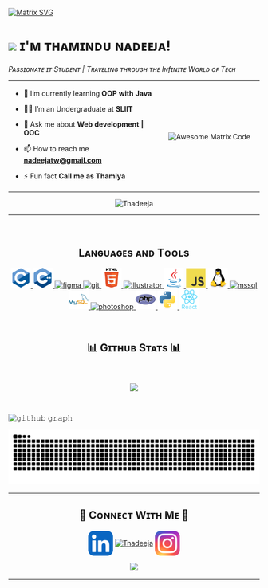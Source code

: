 <!--Banner-->
 [![Matrix SVG](https://raw.githubusercontent.com/rodrigograca31/rodrigograca31/master/matrix.svg)](https://www.youtube.com/watch?v=SDkAGkd4NLc) 

<!--Header Name-->
# <img src="https://emojis.slackmojis.com/emojis/images/1531849430/4246/blob-sunglasses.gif?1531849430" width="30"/> ɪ'ᴍ ᴛʜᴀᴍɪɴᴅᴜ ɴᴀᴅᴇᴇᴊᴀ!
*Pᴀssɪᴏɴᴀᴛᴇ ɪᴛ Sᴛᴜᴅᴇɴᴛ | Tʀᴀᴠᴇʟɪɴɢ ᴛʜʀᴏᴜɢʜ ᴛʜᴇ Iɴfɪɴɪᴛᴇ Wᴏʀʟᴅ ᴏꜰ Tᴇᴄʜ*
<br /> 

<!--Start Intro-->               
<table align="center">
<tr border="none">
<td width="60%" align="left">
  
- 🌱 I’m currently learning **OOP with Java**

- 🧑‍🎓 I’m an Undergraduate at **SLIIT**

- 💬 Ask me about **Web development | OOC**

- 📫 How to reach me **nadeejatw@gmail.com**
  
- ⚡ Fun fact **Call me as Thamiya**

</td>
<td width="50%" align="center">

  <img  src = 'https://i.giphy.com/media/v1.Y2lkPTc5MGI3NjExM3Q4eGJ1M2UwOGNoOXpoMzQwdGR2aWM3Z3ZoejliczQyNGp4azV2aiZlcD12MV9pbnRlcm5hbF9naWZfYnlfaWQmY3Q9Zw/BUbMgQBShZOcMPohgn/giphy-downsized-large.gif' alt = 'Awesome Matrix Code' align="center" height ="250" width="100%"/>

  
  </td>
</tr>
</table>
<!--End Intro-->

<!--Profile Count Badge-->
<p align="center"> <img src="https://komarev.com/ghpvc/?username=Tnadeeja&label=Profile%20views&color=0e75b6&style=flat" alt="Tnadeeja" /> </p>

---
<br />

<!--Languages and Tools Section-->       
<h2 align="center">Lᴀɴɢᴜᴀɢᴇs ᴀɴᴅ Tᴏᴏʟs</h2> 
<p align="center"> <a href="https://www.cprogramming.com/" target="_blank" rel="noreferrer"> <img src="https://raw.githubusercontent.com/devicons/devicon/master/icons/c/c-original.svg" alt="c" width="40" height="40"/> </a> <a href="https://www.w3schools.com/cpp/" target="_blank" rel="noreferrer"> <img src="https://raw.githubusercontent.com/devicons/devicon/master/icons/cplusplus/cplusplus-original.svg" alt="cplusplus" width="40" height="40"/> </a> <a href="https://www.figma.com/" target="_blank" rel="noreferrer"> <img src="https://www.vectorlogo.zone/logos/figma/figma-icon.svg" alt="figma" width="40" height="40"/> </a> <a href="https://git-scm.com/" target="_blank" rel="noreferrer"> <img src="https://www.vectorlogo.zone/logos/git-scm/git-scm-icon.svg" alt="git" width="40" height="40"/> </a> <a href="https://www.w3.org/html/" target="_blank" rel="noreferrer"> <img src="https://raw.githubusercontent.com/devicons/devicon/master/icons/html5/html5-original-wordmark.svg" alt="html5" width="40" height="40"/> </a> <a href="https://www.adobe.com/in/products/illustrator.html" target="_blank" rel="noreferrer"> <img src="https://www.vectorlogo.zone/logos/adobe_illustrator/adobe_illustrator-icon.svg" alt="illustrator" width="40" height="40"/> </a> <a href="https://www.java.com" target="_blank" rel="noreferrer"> <img src="https://raw.githubusercontent.com/devicons/devicon/master/icons/java/java-original.svg" alt="java" width="40" height="40"/> </a> <a href="https://developer.mozilla.org/en-US/docs/Web/JavaScript" target="_blank" rel="noreferrer"> <img src="https://raw.githubusercontent.com/devicons/devicon/master/icons/javascript/javascript-original.svg" alt="javascript" width="40" height="40"/> </a> <a href="https://www.linux.org/" target="_blank" rel="noreferrer"> <img src="https://raw.githubusercontent.com/devicons/devicon/master/icons/linux/linux-original.svg" alt="linux" width="40" height="40"/> </a> <a href="https://www.microsoft.com/en-us/sql-server" target="_blank" rel="noreferrer"> <img src="https://www.svgrepo.com/show/303229/microsoft-sql-server-logo.svg" alt="mssql" width="40" height="40"/> </a> <a href="https://www.mysql.com/" target="_blank" rel="noreferrer"> <img src="https://raw.githubusercontent.com/devicons/devicon/master/icons/mysql/mysql-original-wordmark.svg" alt="mysql" width="40" height="40"/> </a> <a href="https://www.photoshop.com/en" target="_blank" rel="noreferrer"> <img src="https://github.com/Scar1109/skill-icons/blob/main/icons/Photoshop.svg" alt="photoshop" width="40" height="40"/> </a> <a href="https://www.php.net" target="_blank" rel="noreferrer"> <img src="https://raw.githubusercontent.com/devicons/devicon/master/icons/php/php-original.svg" alt="php" width="40" height="40"/> </a> <a href="https://www.python.org" target="_blank" rel="noreferrer"> <img src="https://raw.githubusercontent.com/devicons/devicon/master/icons/python/python-original.svg" alt="python" width="40" height="40"/> </a> <a href="https://reactjs.org/" target="_blank" rel="noreferrer"> <img src="https://raw.githubusercontent.com/devicons/devicon/master/icons/react/react-original-wordmark.svg" alt="react" width="40" height="40"/> </a> </p>
<br />

<!--Github stats Table--> 
<h2 align="center">📊 Gɪᴛʜᴜʙ Sᴛᴀᴛs 📊</h2>
<br>

<!--commits-->
<p align="center">
  <a href="https://github.com/Tnadeeja">
    <img align="center" src="https://github-readme-stats.vercel.app/api?username=Tnadeeja&show_icons=true&hide_border=true&title_color=94b4a4&amp&icon_color=FFFFFF&amp&text_color=FFFFFF&amp&bg_color=000000&count_private=true&include_all_commits=true"/>
  </a>
  <!--most usage language-->
  
  <!--<a href="https://github.com/Tnadeeja">
    <img align="center" height="195px" src="https://github-readme-stats.vercel.app/api/top-langs/?username=Tnadeeja&text_color=FFFFFF&bg_color=000000&title_color=94b4a4&langs_count=15&layout=compact&hide_border=true" />
  </a>-->
</p>
</details>
<br>

<!--Contribution Graph-->
![𝚐𝚒𝚝𝚑𝚞𝚋 𝚐𝚛𝚊𝚙𝚑](https://github-readme-activity-graph.vercel.app/graph?username=Tnadeeja&theme=react-dark&hide_border=true&area=true)

![snake gif](https://github.com/Tnadeeja/Tnadeeja/blob/output/github-snake-dark.svg)

---

<!--Contact Section--> 

<h2 align="center">🤝 Cᴏɴɴᴇᴄᴛ Wɪᴛʜ Mᴇ 🤝 </h2>
<p align="center">
<a href="https://www.linkedin.com/in/thamindu-weerasinghe-6b2aa3342/" target="blank"><img align="center" src="https://github.com/tandpfun/skill-icons/blob/main/icons/LinkedIn.svg" alt="Tnadeeja" height="50" width="50" /></a>
<a href="https://www.facebook.com/share/15k1tprDQS/" target="blank"><img align="center" src="https://raw.githubusercontent.com/rahuldkjain/github-profile-readme-generator/master/src/images/icons/Social/facebook.svg" alt="Tnadeeja" height="50" width="50" /></a>
<a href="https://www.instagram.com/nadeejatw/profilecard/?igsh=d3Z3eG1rdG1oMzFn" target="blank"><img align="center" src="https://github.com/tandpfun/skill-icons/blob/main/icons/Instagram.svg" alt="kavee_dineth" height="50" width="50" /></a>
</p>

<!--Footer--> 
<p align="center">
  <img src="https://capsule-render.vercel.app/api?type=waving&color=gradient&height=65&section=footer"/>
</p>

------
